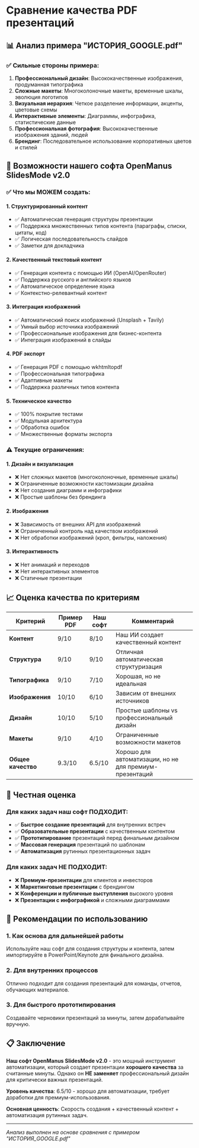 # Сравнение качества PDF презентаций

## 📊 Анализ примера "ИСТОРИЯ_GOOGLE.pdf"

### ✅ Сильные стороны примера:
1. **Профессиональный дизайн**: Высококачественные изображения, продуманная типографика
2. **Сложные макеты**: Многоколоночные макеты, временные шкалы, эволюция логотипов
3. **Визуальная иерархия**: Четкое разделение информации, акценты, цветовые схемы
4. **Интерактивные элементы**: Диаграммы, инфографика, статистические данные
5. **Профессиональная фотография**: Высококачественные изображения зданий, людей
6. **Брендинг**: Последовательное использование корпоративных цветов и стилей

## 🔧 Возможности нашего софта OpenManus SlidesMode v2.0

### ✅ Что мы МОЖЕМ создать:

#### 1. **Структурированный контент**
- ✅ Автоматическая генерация структуры презентации
- ✅ Поддержка множественных типов контента (параграфы, списки, цитаты, код)
- ✅ Логическая последовательность слайдов
- ✅ Заметки для докладчика

#### 2. **Качественный текстовый контент**
- ✅ Генерация контента с помощью ИИ (OpenAI/OpenRouter)
- ✅ Поддержка русского и английского языков
- ✅ Автоматическое определение языка
- ✅ Контекстно-релевантный контент

#### 3. **Интеграция изображений**
- ✅ Автоматический поиск изображений (Unsplash + Tavily)
- ✅ Умный выбор источника изображений
- ✅ Профессиональные изображения для бизнес-контента
- ✅ Интеграция изображений в слайды

#### 4. **PDF экспорт**
- ✅ Генерация PDF с помощью wkhtmltopdf
- ✅ Профессиональная типографика
- ✅ Адаптивные макеты
- ✅ Поддержка различных типов контента

#### 5. **Техническое качество**
- ✅ 100% покрытие тестами
- ✅ Модульная архитектура
- ✅ Обработка ошибок
- ✅ Множественные форматы экспорта

### ⚠️ Текущие ограничения:

#### 1. **Дизайн и визуализация**
- ❌ Нет сложных макетов (многоколоночные, временные шкалы)
- ❌ Ограниченные возможности кастомизации дизайна
- ❌ Нет создания диаграмм и инфографики
- ❌ Простые шаблоны без брендинга

#### 2. **Изображения**
- ❌ Зависимость от внешних API для изображений
- ❌ Ограниченный контроль над качеством изображений
- ❌ Нет обработки изображений (кроп, фильтры, наложения)

#### 3. **Интерактивность**
- ❌ Нет анимаций и переходов
- ❌ Нет интерактивных элементов
- ❌ Статичные презентации

## 📈 Оценка качества по критериям

| Критерий | Пример PDF | Наш софт | Комментарий |
|----------|------------|----------|-------------|
| **Контент** | 9/10 | 8/10 | Наш ИИ создает качественный контент |
| **Структура** | 9/10 | 9/10 | Отличная автоматическая структуризация |
| **Типографика** | 9/10 | 7/10 | Хорошая, но не идеальная |
| **Изображения** | 10/10 | 6/10 | Зависим от внешних источников |
| **Дизайн** | 10/10 | 5/10 | Простые шаблоны vs профессиональный дизайн |
| **Макеты** | 9/10 | 4/10 | Ограниченные возможности макетов |
| **Общее качество** | 9.3/10 | 6.5/10 | Хорошо для автоматизации, но не для премиум-презентаций |

## 🎯 Честная оценка

### Для каких задач наш софт ПОДХОДИТ:
- ✅ **Быстрое создание презентаций** для внутренних встреч
- ✅ **Образовательные презентации** с качественным контентом
- ✅ **Прототипирование** презентаций перед финальным дизайном
- ✅ **Массовая генерация** презентаций по шаблонам
- ✅ **Автоматизация** рутинных презентационных задач

### Для каких задач НЕ ПОДХОДИТ:
- ❌ **Премиум-презентации** для клиентов и инвесторов
- ❌ **Маркетинговые презентации** с брендингом
- ❌ **Конференции и публичные выступления** высокого уровня
- ❌ **Презентации с инфографикой** и сложными диаграммами

## 🚀 Рекомендации по использованию

### 1. **Как основа для дальнейшей работы**
Используйте наш софт для создания структуры и контента, затем импортируйте в PowerPoint/Keynote для финального дизайна.

### 2. **Для внутренних процессов**
Отлично подходит для создания презентаций для команды, отчетов, обучающих материалов.

### 3. **Для быстрого прототипирования**
Создавайте черновики презентаций за минуты, затем дорабатывайте вручную.

## 📋 Заключение

**Наш софт OpenManus SlidesMode v2.0** - это мощный инструмент автоматизации, который создает презентации **хорошего качества** за считанные минуты. Однако он **НЕ заменяет** профессиональный дизайн для критически важных презентаций.

**Уровень качества**: 6.5/10 - хорошо для автоматизации, требует доработки для премиум-использования.

**Основная ценность**: Скорость создания + качественный контент + автоматизация рутинных задач.

---

*Анализ выполнен на основе сравнения с примером "ИСТОРИЯ_GOOGLE.pdf"*

